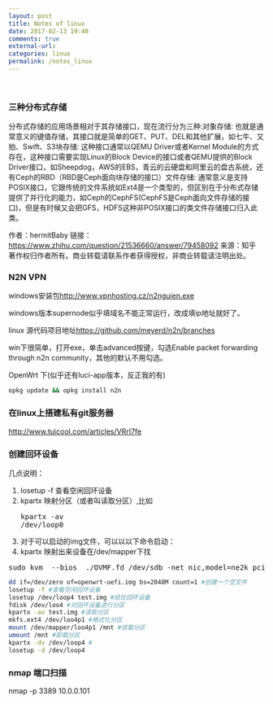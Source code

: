 ```yaml
---
layout: post
title: Notes of linux
date: 2017-02-13 19:40
comments: true
external-url:
categories: linux 
permalink: /notes_linux
---
```

<br>

### 三种分布式存储

分布式存储的应用场景相对于其存储接口，现在流行分为三种:对象存储: 也就是通常意义的键值存储，其接口就是简单的GET、PUT、DEL和其他扩展，如七牛、又拍、Swift、S3块存储: 这种接口通常以QEMU Driver或者Kernel Module的方式存在，这种接口需要实现Linux的Block Device的接口或者QEMU提供的Block Driver接口，如Sheepdog，AWS的EBS，青云的云硬盘和阿里云的盘古系统，还有Ceph的RBD（RBD是Ceph面向块存储的接口）文件存储: 通常意义是支持POSIX接口，它跟传统的文件系统如Ext4是一个类型的，但区别在于分布式存储提供了并行化的能力，如Ceph的CephFS(CephFS是Ceph面向文件存储的接口)，但是有时候又会把GFS，HDFS这种非POSIX接口的类文件存储接口归入此类。

作者：hermitBaby
链接：https://www.zhihu.com/question/21536660/answer/79458092
来源：知乎
著作权归作者所有。商业转载请联系作者获得授权，非商业转载请注明出处。


### N2N VPN
windows安装包<http://www.vpnhosting.cz/n2nguien.exe>

windows版本supernode似乎填域名不能正常运行，改成填ip地址就好了。

linux 源代码项目地址<https://github.com/meyerd/n2n/branches>

win下很简单，打开exe，单击advanced按键，勾选Enable packet forwarding through n2n community，其他的默认不用勾选。

OpenWrt 下(似乎还有luci-app版本，反正我的有)

```bash
opkg update && opkg install n2n
```

### 在linux上搭建私有git服务器
<http://www.tuicool.com/articles/VRrI7fe>


### 创建回环设备

几点说明：
1. losetup -f 查看空闲回环设备
2. kpartx 映射分区（或者叫读取分区）,比如<pre>kpartx -av /dev/loop0</pre>
3. 对于可以启动的img文件，可以以以下命令启动：
4. kpartx 映射出来设备在/dev/mapper下找

<pre>
sudo kvm  --bios  ./OVMF.fd /dev/sdb -net nic,model=ne2k_pci -net user -soundhw es1370 -serial stdio
</pre>

```bash
dd if=/dev/zero of=openwrt-uefi.img bs=2048M count=1 #创建一个空文件
losetup -f #查看空闲回环设备
losetup /dev/loop4 test.img #挂在回环设备
fdisk /dev/loo4 #对回环设备进行分区
kpartx -av test.img #读取分区
mkfs.ext4 /dev/loo4p1 #格式化分区
mount /dev/mapper/loo4p1 /mnt #挂载分区
umount /mnt #卸载分区
kpartx -dv /dev/loop4 # 
losetup -d /dev/loop4
```

### nmap 端口扫描
nmap -p 3389 10.0.0.101





